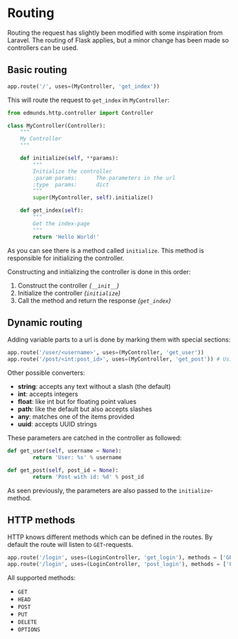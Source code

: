 
# Routing

Routing the request has slightly been modified with some inspiration from
Laravel. The routing of Flask applies, but a minor change has been made
so controllers can be used.


## Basic routing

```python
app.route('/', uses=(MyController, 'get_index'))
```
This will route the request to `get_index` in `MyController`:
```python
from edmunds.http.controller import Controller

class MyController(Controller):
    """
    My Controller
    """

    def initialize(self, **params):
        """
        Initialize the controller
        :param params:      The parameters in the url
        :type  params:      dict
        """
        super(MyController, self).initialize()

    def get_index(self):
        """
        Get the index-page
        """
        return 'Hello World!'

```
As you can see there is a method called `initialize`. This method is
responsible for initializing the controller.

Constructing and initializing the controller is done in this order:

1. Construct the controller *(`__init__`)*
2. Initialize the controller *(`initialize`)*
3. Call the method and return the response *(`get_index`)*


## Dynamic routing

Adding variable parts to a url is done by marking them with special sections:
```python
app.route('/user/<username>', uses=(MyController, 'get_user'))
app.route('/post/<int:post_id>', uses=(MyController, 'get_post')) # Using converters
```
Other possible converters:

- **string**: accepts any text without a slash (the default)
- **int**: accepts integers
- **float**: like int but for floating point values
- **path**: like the default but also accepts slashes
- **any**: matches one of the items provided
- **uuid**: accepts UUID strings

These parameters are catched in the controller as followed:
```python
def get_user(self, username = None):
        return 'User: %s' % username

def get_post(self, post_id = None):
        return 'Post with id: %d' % post_id
```

As seen previously, the parameters are also passed to the `initialize`-method.


## HTTP methods

HTTP knows different methods which can be defined in the routes. By default the route will listen to `GET`-requests.
```python
app.route('/login', uses=(LoginController, 'get_login'), methods = ['GET'])
app.route('/login', uses=(LoginController, 'post_login'), methods = ['POST'])
```
All supported methods:

- `GET`
- `HEAD`
- `POST`
- `PUT`
- `DELETE`
- `OPTIONS`